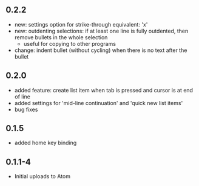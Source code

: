 ## 0.2.2

+ new: settings option for strike-through equivalent: 'x'
+ new: outdenting selections: if at least one line is fully outdented, then remove bullets in the whole selection
  + useful for copying to other programs
+ change: indent bullet (without cycling) when there is no text after the bullet

## 0.2.0

* added feature: create list item when tab is pressed and cursor is at end of line
* added settings for 'mid-line continuation'  and 'quick new list items'
* bug fixes

## 0.1.5

* added home key binding

## 0.1.1-4

* Initial uploads to Atom
